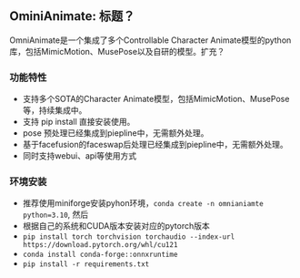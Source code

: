 ## OminiAnimate: 标题？
OmniAnimate是一个集成了多个Controllable Character Animate模型的python库，包括MimicMotion、MusePose以及自研的模型。扩充？


### 功能特性
* 支持多个SOTA的Character Animate模型，包括MimicMotion、MusePose等，持续集成中。
* 支持 pip install 直接安装使用。
* pose 预处理已经集成到piepline中，无需额外处理。
* 基于facefusion的faceswap后处理已经集成到piepline中，无需额外处理。
* 同时支持webui、api等使用方式

### 环境安装
* 推荐使用miniforge安装pyhon环境，`conda create -n omnianiamte python=3.10`, 然后
* 根据自己的系统和CUDA版本安装对应的pytorch版本
* `pip install torch torchvision torchaudio --index-url https://download.pytorch.org/whl/cu121`
* `conda install conda-forge::onnxruntime`
* `pip install -r requirements.txt`